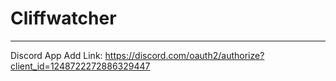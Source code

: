 # Cliffwatcher

---

Discord App Add Link: https://discord.com/oauth2/authorize?client_id=1248722272886329447


